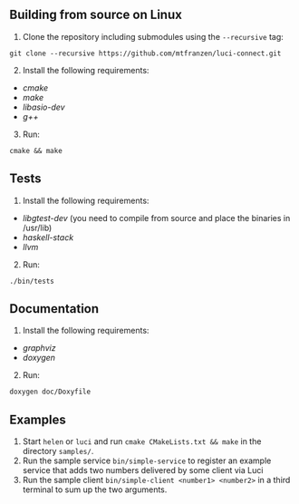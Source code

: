 ## Building from source on Linux
1. Clone the repository including submodules using the `--recursive` tag:
```
git clone --recursive https://github.com/mtfranzen/luci-connect.git
```
2. Install the following requirements:
 * *cmake*
 * *make*
 * *libasio-dev*
 * *g++*

3. Run:
```
cmake && make
```

## Tests
1. Install the following requirements:
 * *libgtest-dev* (you need to compile from source and place the binaries in /usr/lib)
 * *haskell-stack*
 * *llvm*
2. Run:
```
./bin/tests
```

## Documentation
1. Install the following requirements:
 * *graphviz*
 * *doxygen*
2. Run:
```
doxygen doc/Doxyfile
```

## Examples

1. Start `helen` or `luci` and run `cmake CMakeLists.txt && make` in the directory `samples/`.
2. Run the sample service `bin/simple-service` to register an example service that adds two numbers delivered by some client via Luci
3. Run the sample client `bin/simple-client <number1> <number2>` in a third terminal to sum up the two arguments.
